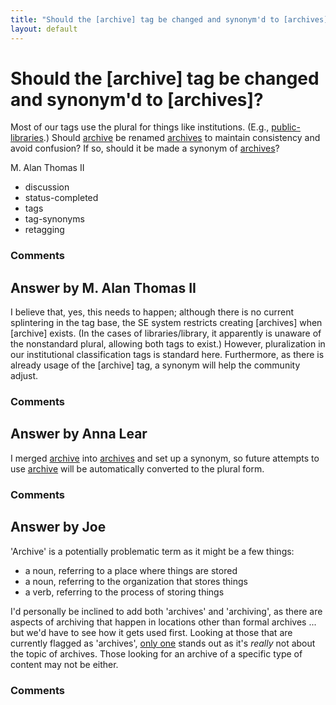 ```yaml
---
title: "Should the [archive] tag be changed and synonym'd to [archives]?"
layout: default
---
```

Should the [archive] tag be changed and synonym'd to [archives]?
=====================
Most of our tags use the plural for things like institutions. (E.g.,
[public-libraries](http://libraries.stackexchange.com/questions/tagged/public-libraries "show questions tagged 'public-libraries'").)
Should
[archive](http://libraries.stackexchange.com/questions/tagged/archive "show questions tagged 'archive'")
be renamed
[archives](http://libraries.stackexchange.com/questions/tagged/archives "show questions tagged 'archives'")
to maintain consistency and avoid confusion? If so, should it be made a
synonym of
[archives](http://libraries.stackexchange.com/questions/tagged/archives "show questions tagged 'archives'")?

M. Alan Thomas II

<ul class="tags"><li class="tag">discussion</li><li class="tag">status-completed</li><li class="tag">tags</li><li class="tag">tag-synonyms</li><li class="tag">retagging</li></ul>

### Comments ###


Answer by M. Alan Thomas II
----------------
I believe that, yes, this needs to happen; although there is no current
splintering in the tag base, the SE system restricts creating [archives]
when [archive] exists. (In the cases of libraries/library, it apparently
is unaware of the nonstandard plural, allowing both tags to exist.)
However, pluralization in our institutional classification tags is
standard here. Furthermore, as there is already usage of the [archive]
tag, a synonym will help the community adjust.

### Comments ###

Answer by Anna Lear
----------------
I merged
[archive](http://libraries.stackexchange.com/questions/tagged/archive "show questions tagged 'archive'")
into
[archives](http://libraries.stackexchange.com/questions/tagged/archives "show questions tagged 'archives'")
and set up a synonym, so future attempts to use
[archive](http://libraries.stackexchange.com/questions/tagged/archive "show questions tagged 'archive'")
will be automatically converted to the plural form.

### Comments ###

Answer by Joe
----------------
'Archive' is a potentially problematic term as it might be a few things:

-   a noun, referring to a place where things are stored
-   a noun, referring to the organization that stores things
-   a verb, referring to the process of storing things

I'd personally be inclined to add both 'archives' and 'archiving', as
there are aspects of archiving that happen in locations other than
formal archives ... but we'd have to see how it gets used first. Looking
at those that are currently flagged as 'archives', [only
one](http://libraries.stackexchange.com/questions/209/) stands out as
it's *really* not about the topic of archives. Those looking for an
archive of a specific type of content may not be either.

### Comments ###

